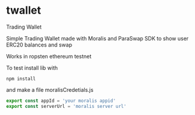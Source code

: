 # twallet
Trading Wallet

Simple Trading Wallet made with Moralis and ParaSwap SDK to show user ERC20 balances and swap

Works in ropsten ethereum testnet

To test install lib with 
```
npm install
```
and make a file 
moralisCredetials.js 

```javascript
export const appId = 'your moralis appid'
export const serverUrl = 'moralis server url'
```
